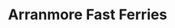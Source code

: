 ---
title: "Arranmore Fast Ferries"
address: "Arranmore Island, Co. Donegal"
tel: "+353 (0)87 317 1810"
county: "Donegal"
category: "Internal Ferry Services"
type: "Content"
lat: "54.996334075927734"
lng: "-8.536290168762207"
---
